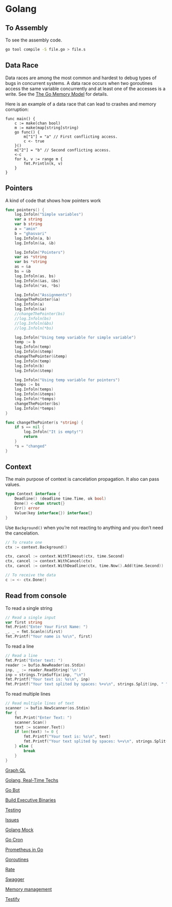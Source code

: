# Golang

## To Assembly

To see the assembly code. 

```bash
go tool compile -S file.go > file.s
```

## Data Race

Data races are among the most common and hardest to debug types of bugs in concurrent systems. A data race occurs when two goroutines access the same variable concurrently and at least one of the accesses is a write. See the [The Go Memory Model](https://go.dev/ref/mem/) for details.

Here is an example of a data race that can lead to crashes and memory corruption:

```
func main() {
	c := make(chan bool)
	m := make(map[string]string)
	go func() {
		m["1"] = "a" // First conflicting access.
		c <- true
	}()
	m["2"] = "b" // Second conflicting access.
	<-c
	for k, v := range m {
		fmt.Println(k, v)
	}
}

```

## Pointers

A kind of code that shows how pointers work

```go
func pointers() {
	log.Infoln("Simple variables")
	var a string
	var b string
	a = "amin"
	b = "ghasvari"
	log.Infoln(a, b)
	log.Infoln(&a, &b)

	log.Infoln("Pointers")
	var as *string
	var bs *string
	as = &a
	bs = &b
	log.Infoln(as, bs)
	log.Infoln(&as, &bs)
	log.Infoln(*as, *bs)

	log.Infoln("Assignments")
	changeThePointer(&a)
	log.Infoln(a)
	log.Infoln(&a)
	//changeThePointer(bs)
	//log.Infoln(bs)
	//log.Infoln(&bs)
	//log.Infoln(*bs)

	log.Infoln("Using temp variable for simple variable")
	temp := b
	log.Infoln(temp)
	log.Infoln(&temp)
	changeThePointer(&temp)
	log.Infoln(temp)
	log.Infoln(b)
	log.Infoln(&temp)

	log.Infoln("Using temp variable for pointers")
	temps := bs
	log.Infoln(temps)
	log.Infoln(&temps)
	log.Infoln(*temps)
	changeThePointer(bs)
	log.Infoln(*temps)
}

func changeThePointer(s *string) {
	if s == nil {
		log.Infoln("It is empty!")
		return
	}
	*s = "changed"
}
```

## Context

The main purpose of context is cancelation propagation. It also can pass values.

```go
type Context interface {
	Deadline() (deadline time.Time, ok bool)
	Done() <-chan struct{}
	Err() error
	Value(key interface{}) interface{}
}
```

Use `Background()` when you’re not reacting to anything and you don’t need the cancelation.

```go
// To create one 
ctx := context.Background()

ctx, cancel := context.WithTimeout(ctx, time.Second)
ctx, cancel := context.WithCancel(ctx)
ctx, cancel := context.WithDeadline(ctx, time.Now().Add(time.Second))

// To receive the data
c := <- ctx.Done()
```

## Read from console

To read a single string

```go
// Read a single input
var first string
fmt.Print("Enter Your First Name: ")
_, _ = fmt.Scanln(&first)
fmt.Printf("Your name is %s\n", first)
```

To read a line

```go
// Read a line
fmt.Print("Enter text: ")
reader := bufio.NewReader(os.Stdin)
inp, _ := reader.ReadString('\n')
inp = strings.TrimSuffix(inp, "\n")
fmt.Printf("Your text is: %s\n", inp)
fmt.Printf("Your text splited by spaces: %+v\n", strings.Split(inp, " "))
```

To read multiple lines

```go
// Read multiple lines of text
scanner := bufio.NewScanner(os.Stdin)
for {
	fmt.Print("Enter Text: ")
	scanner.Scan()
	text := scanner.Text()
	if len(text) != 0 {
		fmt.Printf("Your text is: %s\n", text)
		fmt.Printf("Your text splited by spaces: %+v\n", strings.Split(text, " "))
	} else {
		break
	}
}
```

[Graph QL](Golang%206689b/Graph%20QL%207ba83.md)

[Golang, Real-Time Techs](Golang%206689b/Golang,%20Re%2067a69.md)

[Go Bot](Golang%206689b/Go%20Bot%20ad18f.md)

[Build Executive Binaries](Golang%206689b/Build%20Exec%2068159.md)

[Testing](Golang%206689b/Testing%2016c6f.md)

[Issues](Golang%206689b/Issues%20f1a09.md)

[Golang Mock](Golang%206689b/Golang%20Moc%20c1533.md)

[Go Cron](Golang%206689b/Go%20Cron%2081e75.md)

[Prometheus in Go](Golang%206689b/Prometheus%20962c0.md)

[Goroutines](Golang%206689b/Goroutines%2001dc2.md)

[Rate](Golang%206689b/Rate%20ff6fe.md)

[Swagger](Golang%206689b/Swagger%208fac4.md)

[Memory management](Golang%206689b/Memory%20man%20079a0.md)

[Testify](Golang%206689b/Testify%203f1e8.md)